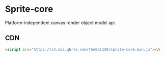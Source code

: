 # Sprite-core

Platform-independent canvas render object model api.

## CDN

```html
<script src="https://s3.ssl.qhres.com/!5e0e1120/sprite-core.min.js"></script>
```
